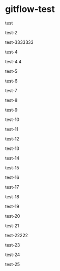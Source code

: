 # gitflow-test

test

test-2

test-3333333

test-4

test-4.4

test-5

test-6

test-7

test-8

test-9

test-10

test-11

test-12

test-13

test-14

test-15

test-16

test-17

test-18

test-19

test-20

test-21

test-22222

test-23

test-24

test-25
